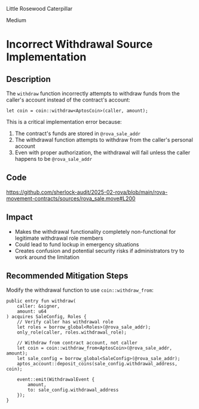 Little Rosewood Caterpillar

Medium

# Incorrect Withdrawal Source Implementation


## Description
The `withdraw` function incorrectly attempts to withdraw funds from the caller's account instead of the contract's account:

```move
let coin = coin::withdraw<AptosCoin>(caller, amount);
```
This is a critical implementation error because:
1. The contract's funds are stored in `@rova_sale_addr`
2. The withdrawal function attempts to withdraw from the caller's personal account
3. Even with proper authorization, the withdrawal will fail unless the caller happens to be `@rova_sale_addr`

## Code 
https://github.com/sherlock-audit/2025-02-rova/blob/main/rova-movement-contracts/sources/rova_sale.move#L200


## Impact 
- Makes the withdrawal functionality completely non-functional for legitimate withdrawal role members
- Could lead to fund lockup in emergency situations
- Creates confusion and potential security risks if administrators try to work around the limitation



## Recommended Mitigation Steps
Modify the withdrawal function to use `coin::withdraw_from`:

```move
public entry fun withdraw(
    caller: &signer,
    amount: u64
) acquires SaleConfig, Roles {        
    // Verify caller has withdrawal role
    let roles = borrow_global<Roles>(@rova_sale_addr);
    only_role(caller, roles.withdrawal_role);

    // Withdraw from contract account, not caller
    let coin = coin::withdraw_from<AptosCoin>(@rova_sale_addr, amount);
    let sale_config = borrow_global<SaleConfig>(@rova_sale_addr);
    aptos_account::deposit_coins(sale_config.withdrawal_address, coin);

    event::emit(WithdrawalEvent {
        amount,
        to: sale_config.withdrawal_address
    });
}
```
